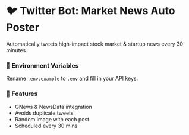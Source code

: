 # 🐦 Twitter Bot: Market News Auto Poster

Automatically tweets high-impact stock market & startup news every 30 minutes.

### 🔧 Environment Variables
Rename `.env.example` to `.env` and fill in your API keys.

### 🚀 Features
- GNews & NewsData integration
- Avoids duplicate tweets
- Random image with each post
- Scheduled every 30 mins
